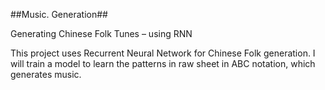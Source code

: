 ##Music. Generation##

Generating Chinese Folk Tunes – using RNN 

This project uses Recurrent Neural Network for Chinese Folk generation. I will train a model to learn the patterns in raw sheet in ABC notation, which generates music. 


